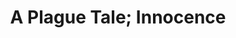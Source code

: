 ---
weight: 9
images:
- https://res.cloudinary.com/lrmn/image/upload/v1687424985/VIRTUAL-PHOTOGRAPHY/aplaguetale/INNOCENCE-20_rcq6o9.png
- https://res.cloudinary.com/lrmn/image/upload/v1687424933/VIRTUAL-PHOTOGRAPHY/aplaguetale/INNOCENCE-15_c4pb07.png
multipleColumn: true
title: A Plague Tale; Innocence
tags:
- outdoors
- all
---
